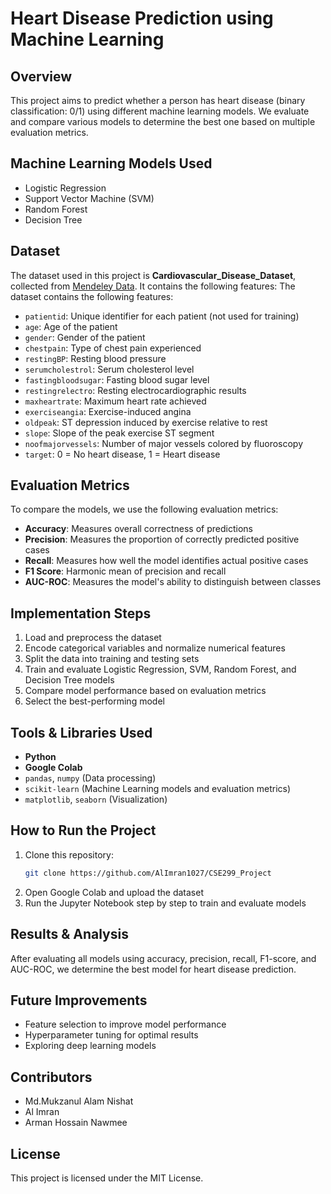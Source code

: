 # Heart Disease Prediction using Machine Learning

## Overview
This project aims to predict whether a person has heart disease (binary classification: 0/1) using different machine learning models. We evaluate and compare various models to determine the best one based on multiple evaluation metrics.

## Machine Learning Models Used
- Logistic Regression
- Support Vector Machine (SVM)
- Random Forest
- Decision Tree

## Dataset
The dataset used in this project is **Cardiovascular_Disease_Dataset**, collected from [Mendeley Data](https://data.mendeley.com/datasets/dzz48mvjht/1). It contains the following features:
The dataset contains the following features:
- `patientid`: Unique identifier for each patient (not used for training)
- `age`: Age of the patient
- `gender`: Gender of the patient
- `chestpain`: Type of chest pain experienced
- `restingBP`: Resting blood pressure
- `serumcholestrol`: Serum cholesterol level
- `fastingbloodsugar`: Fasting blood sugar level
- `restingrelectro`: Resting electrocardiographic results
- `maxheartrate`: Maximum heart rate achieved
- `exerciseangia`: Exercise-induced angina
- `oldpeak`: ST depression induced by exercise relative to rest
- `slope`: Slope of the peak exercise ST segment
- `noofmajorvessels`: Number of major vessels colored by fluoroscopy
- `target`: 0 = No heart disease, 1 = Heart disease

## Evaluation Metrics
To compare the models, we use the following evaluation metrics:
- **Accuracy**: Measures overall correctness of predictions
- **Precision**: Measures the proportion of correctly predicted positive cases
- **Recall**: Measures how well the model identifies actual positive cases
- **F1 Score**: Harmonic mean of precision and recall
- **AUC-ROC**: Measures the model's ability to distinguish between classes

## Implementation Steps
1. Load and preprocess the dataset
2. Encode categorical variables and normalize numerical features
3. Split the data into training and testing sets
4. Train and evaluate Logistic Regression, SVM, Random Forest, and Decision Tree models
5. Compare model performance based on evaluation metrics
6. Select the best-performing model

## Tools & Libraries Used
- **Python**
- **Google Colab**
- `pandas`, `numpy` (Data processing)
- `scikit-learn` (Machine Learning models and evaluation metrics)
- `matplotlib`, `seaborn` (Visualization)

## How to Run the Project
1. Clone this repository:
   ```bash
   git clone https://github.com/AlImran1027/CSE299_Project
   ```
2. Open Google Colab and upload the dataset
3. Run the Jupyter Notebook step by step to train and evaluate models

## Results & Analysis
After evaluating all models using accuracy, precision, recall, F1-score, and AUC-ROC, we determine the best model for heart disease prediction.

## Future Improvements
- Feature selection to improve model performance
- Hyperparameter tuning for optimal results
- Exploring deep learning models

## Contributors
- Md.Mukzanul Alam Nishat
- Al Imran
- Arman Hossain Nawmee

## License
This project is licensed under the MIT License.

